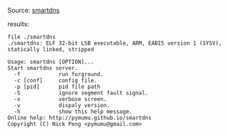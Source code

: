 Source: [smartdns](https://github.com/pymumu/smartdns)

results:

	file ./smartdns
	./smartdns: ELF 32-bit LSB executable, ARM, EABI5 version 1 (SYSV), statically linked, stripped


```
Usage: smartdns [OPTION]...
Start smartdns server.
  -f            run forground.
  -c [conf]     config file.
  -p [pid]      pid file path
  -S            ignore segment fault signal.
  -x            verbose screen.
  -v            dispaly version.
  -h            show this help message.
Online help: http://pymumu.github.io/smartdns
Copyright (C) Nick Peng <pymumu@gmail.com>
```